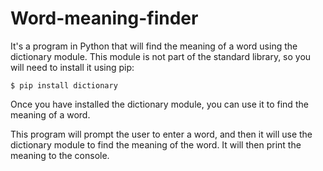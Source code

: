 # Word-meaning-finder
It's a program in Python that will find the meaning of a word using the dictionary module. This module is not part of the standard library, so you will need to install it using pip:
```
$ pip install dictionary
```
Once you have installed the dictionary module, you can use it to find the meaning of a word.

This program will prompt the user to enter a word, and then it will use the dictionary module to find the meaning of the word. It will then print the meaning to the console.
